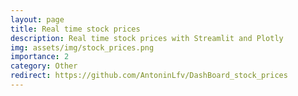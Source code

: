 ```yaml
---
layout: page
title: Real time stock prices
description: Real time stock prices with Streamlit and Plotly
img: assets/img/stock_prices.png
importance: 2
category: Other
redirect: https://github.com/AntoninLfv/DashBoard_stock_prices
---
```

